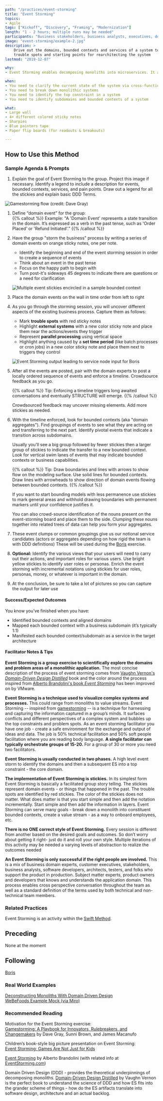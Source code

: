```yaml
---
path: "/practices/event-storming"
title: "Event Storming"
topics:
- Agile
tags: ["Kickoff", "Discovery", "Framing", "Modernization"]
length: "1 - 2 hours; multiple runs may be needed"
participants: "Business stakeholders, business analysts, executives, developers, architects, team leads, domain experts, core team"
image: "event-storming/example-2.jpg"
description: > 
    Drive out the domains, bounded contexts and services of a system to reveal vertical slices, 
    trouble spots and starting points for rearchitecting the system
lastmod: "2019-12-07"

why:
- Event Storming enables decomposing monoliths into microservices. It allows for modeling new flows and ideas, synthesizing knowledge, and facilitating active group participation without conflict in order to ideate the next generation of a software system.

when:
- You need to clarify the current state of the system via cross-functional communication
- You need to break down monolithic systems
- You need to identify the top constraint in a system
- You need to identify subdomains and bounded contexts of a system

what:
- Large wall
- 4+ different colored sticky notes
- Sharpies
- Blue painters tape
- Paper flip boards (for readouts & breakouts)

---
```

## How to Use this Method
### Sample Agenda & Prompts
1. Explain the goal of Event Storming to the group. Project this image if necessary. Identify a legend to include a description for events, bounded contexts, services, and pain points. Draw out a legend for all the stickies and explain basic DDD Terms.

![Gamestorming flow (credit: Dave Gray)](/images/practices/event-storming/step-1.png)

1. Define “domain event” for the group:  
   {{% callout %}}
   Example: "A 'Domain Event' represents a state transition in the domain. It’s expressed as a verb in the past tense, such as 'Order Placed' or 'Refund Initiated'.”
   {{% /callout %}}

1. Have the group "storm the business" process by writing a series of domain events on orange sticky notes, one per note.
   - Identify the beginning and end of the event storming session in order to create a sequence of events
   - Think about an event in the past tense
   - Focus on the happy path to begin with
   - Turn post-it's sideways 45 degrees to indicate there are questions or a need for clarification
   
   ![Multiple event stickies encircled in a sample bounded context](/images/practices/event-storming/example-2.jpg)

1. Place the domain events on the wall in time order from left to right

1. As you go through the storming session, you will uncover different aspects of the existing business process. Capture them as follows:

   - Mark **trouble spots** with red sticky notes
   - Highlight **external systems** with a new color sticky note and place them near the actions/events they trigger
   - Represent **parallel processing** using vertical space
   - Highlight anything caused by a **set time period** (like batch processes or cron jobs) in a new color sticky note and place them next to triggers they control
   
   ![Event Storming output leading to service node input for Boris](/images/practices/event-storming/example-1.png)

1. After all the events are posted, pair with the domain experts to post a locally ordered sequence of events and enforce a timeline. Crowdsource feedback as you go.

   {{% callout %}}
   Tip: Enforcing a timeline triggers long awaited conversations and eventually STRUCTURE will emerge.
   {{% /callout %}}

   Crowdsourced feedback may uncover missing elements. Add more stickies as needed.

1. With the timeline enforced, look for bounded contexts (aka "domain aggregates"). Find groupings of events to see what they are acting on and transferring to the next part. Identify pivotal events that indicate a transition across subdomains.

   Usually you'll see a big group followed by fewer stickies then a larger group of stickies to indicate the transfer to a new bounded context. Look for vertical swim lanes of events that may indicate bounded contexts or business capabilities.

   {{% callout %}}
Tip: Draw boundaries and lines with arrows to show flow on the modeling surface. Use solid lines for bounded contexts. Draw lines with arrowheads to show direction of domain events flowing between bounded contexts.
   {{% /callout %}}

   If you want to start bounding models with less permanence use stickies to mark general areas and withhold drawing boundaries with permanent markers until your confidence justifies it.

   You can also crowd-source identification of the nouns present on the event-storming board and place them to the side. Clumping these nouns together into related trees of data can help you form your aggregates.

1. These event clumps or common groupings give us our notional service candidates (actors or aggregates depending on how rigid the team is with DDD definitions)  These will be used during the [Boris](/practices/boris/content) exercise.

1. **Optional:** Identify the various views  that your users will need to carry out their actions, and important roles for various users. Use bright yellow stickies to identify user roles or personas. Enrich the event storming with incremental notations using stickies for user roles, personas, money, or whatever is important in the domain.

1. At the conclusion, be sure to take a lot of pictures so you can capture the output for later use

#### Success/Expected Outcomes
You know you’ve finished when you have:
- Identified bounded contexts and aligned domains
- Mapped each bounded context with a business subdomain (it’s typically 1:1)
- Manifested each bounded context/subdomain as a service in the target architecture

#### Facilitator Notes & Tips

**Event Storming is a group exercise to scientifically explore the domains and problem areas of a monolithic application.** The most concise description of the process of event storming comes from [Vaughn Vernon's _Domain-Driven Design Distilled_](https://www.oreilly.com/library/view/domain-driven-design-distilled/9780134434964/) book and the color around the process inspired from [Alberto Brandolini's book _Event Storming_](https://www.eventstorming.com/book/) has been improved on by VMware.

**Event Storming is a technique used to visualize complex systems and processes.** This could range from monoliths to value streams. Event Storming -- inspired from [gamestorming](https://gamestorming.com/) -- is a technique for harnessing and capturing the information captured in a group’s minds. It surfaces conflicts and different perspectives of a complex system and bubbles up the top constraints and problem spots. As an event storming facilitator you have one job - create a safe environment for the exchange and output of ideas and data. The job is 50% technical facilitation and 50% soft people facilitation where you are reading body language. **A single facilitator can typically orchestrate groups of 15-20.** For a group of 30 or more you need two facilitators.

**Event Storming is usually conducted in two phases.** A high level event storm to identify the domains and then a subsequent ES into a top constraint - the core domain.

**The implementation of Event Storming is stickies.** In its simplest form Event Storming is basically a facilitated group story telling. The stickies represent domain events -  or things that happened in the past. The trouble spots are identified by red stickies. The color of the stickies does not matter. What does matter is that you start simple and then add the notation incrementally. Start simple and then add the information in layers. Event Storming can serve many goals - break down a monolith into constituent bounded contexts, create a value stream - as a way to onboard employees, etc.

**There is no ONE correct style of Event Storming.** Every session is different from another based on the desired goals and outcomes. So don’t worry about getting it right- just do it and roll your own style. Multiple iterations of this activity may be needed a varying levels of abstraction to realize the outcomes needed

**An Event Storming is only successful if the right people are involved.** This is a mix of business domain experts, customer executives, stakeholders, business analysts, software developers, architects, testers, and folks who support the product in production. Subject matter experts, product owners and developers that knows and understands the application domain. This process enables cross perspective conversation throughout the team as well as a standard definition of the terms used by both technical and non-technical team members.

### Related Practices

Event Storming is an activity within the [Swift Method](/practices/swift-method/content).

## Preceding

None at the moment

## Following

[Boris](/practices/boris/content)

### Real World Examples

<a href="https://www.youtube.com/watch?v=by8SdfF56vI" target="_blank">Deconstructing Monoliths With Domain Driven Design</a>  
<a href="https://miro.com/app/board/o9J_kzaSk0E=/" target="_blank">WeBeFoods Example Mock (via Miro)</a>  

### Recommended Reading

Motivation for the Event Storming exercise:  
<a href="https://www.amazon.com/Gamestorming-Playbook-Innovators-Rulebreakers-Changemakers/dp/0596804172" target="_blank">Gamestorming: A Playbook for Innovators, Rulebreakers, and Changemakers</a> by Dave Gray, Sunni Brown, and James Macanufo

Children’s book-style big picture presentation on Event Storming:  
<a href="https://speakerdeck.com/rkelapure/event-storming" target="_blank">Event Storming: Games Are Not Just for Kids</a>

<a href="https://leanpub.com/introducing_eventstorming" target="_blank">Event Storming</a> by Alberto Brandolini (with related info at <a href="https://www.eventstorming.com/" target="_blank">EventStorming.com</a>)

Domain Driven Design (DDD) - provides the theoretical underpinnings of decomposing monoliths. <a href="https://www.amazon.com/Domain-Driven-Design-Distilled-Vaughn-Vernon/dp/0134434420" target="_blank">Domain-Driven Design Distilled</a> by Vaughn Vernon is the perfect book to understand the science of DDD and how ES fits into the grander scheme of things - how do the ES artifacts translate into software design, architecture and an actual backlog.